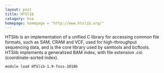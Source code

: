 ```yaml
---
layout: post
title: HTSlib
catagory: bio
homepage: homepage = "http://www.htslib.org/"
---
```

HTSlib is an implementation of a unified C library for accessing common file formats, such as SAM, CRAM and VCF, used for high-throughput sequencing data, and is the core library used by samtools and bcftools. 
HTSlib implements a generalized BAM index, with file extension .csi (coordinate-sorted index). 
```
module load HTSlib-1.9-foss-2018b
```
